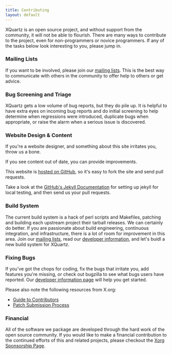 ```yaml
---
title: Contributing
layout: default
---
```


XQuartz is an open source project, and without support from the community, it 
will not be able to flourish.  There are many ways to contribute to the 
project, even for non-programmers or novice programmers.  If any of the tasks 
below look interesting to you, please jump in.

### Mailing Lists ###

If you want to be involved, please join our [mailing lists](Mailing-Lists.html).
This is the best way to communicate with others in the community to offer help
to others or get advice.

### Bug Screening and Triage ###

XQuartz gets a low volume of bug reports, but they do pile up.  It is helpful to
have extra eyes on incoming bug reports and do initial screening to help determine
when regressions were introduced, duplicate bugs when appropriate, or raise the
alarm when a serious issue is discovered.

### Website Design & Content ###

If you're a website designer, and something about this site irritates you, throw
us a bone.

If you see content out of date, you can provide improvements.

This website is [hosted on GitHub](https://github.com/XQuartz/xquartz.github.io),
so it's easy to fork the site and send pull requests.

Take a look at the [GitHub's Jekyll Documentation](https://help.github.com/articles/using-jekyll-with-pages)
for setting up jekyll for local testing, and then send us your pull requests.

### Build System ###

The current build system is a hack of perl scripts and Makefiles, patching and
building each upstream project their tarball releases.  We can certainly do
better.  If you are passionate about build engineering, continuous integration,
and infrastructure, there is a lot of room for improvement in this area.  Join
our [mailing lists](Mailing-Lists.html), read our [developer information](Developer-Info.html),
and let's buidl a new build system for XQuartz.

### Fixing Bugs ###

If you've got the chops for coding, fix the bugs that irritate you, add features
you're missing, or check out bugzilla to see what bugs users have reported.  Our
[developer information page](Developer-Info.html) will help you get started.

Please also note the following resources from X.org:

  * [Guide to Contributors](http://www.x.org/wiki/guide/contributing)
  * [Patch Submission Process](http://www.x.org/wiki/Development/Documentation/SubmittingPatches)

### Financial ###

All of the software we package are developed through the hard work of the open
source community.  If you would like to make a financial contribution to the
continued efforts of this and related projects, please checkout the
[Xorg Sponsorship Page](http://www.x.org/wiki/SponsorshipPage).
